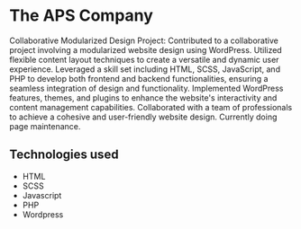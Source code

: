 # The APS Company

Collaborative Modularized Design Project: Contributed to a collaborative project involving a modularized website design using WordPress. Utilized flexible content layout techniques to create a versatile and dynamic user experience. Leveraged a skill set including HTML, SCSS, JavaScript, and PHP to develop both frontend and backend functionalities, ensuring a seamless integration of design and functionality. Implemented WordPress features, themes, and plugins to enhance the website's interactivity and content management capabilities. Collaborated with a team of professionals to achieve a cohesive and user-friendly website design. Currently doing page maintenance.

## Technologies used
- HTML
- SCSS
- Javascript
- PHP
- Wordpress
